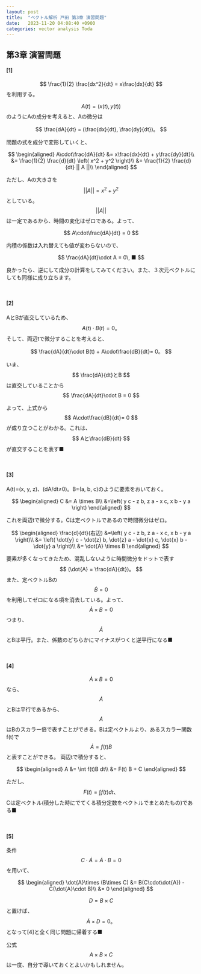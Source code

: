```yaml
---
layout: post
title:  "ベクトル解析 戸田 第3章 演習問題"
date:   2023-11-20 04:08:40 +0900
categories: vector analysis Toda
---
```


## 第3章 演習問題
#### [1]
$$
    \frac{1}{2} \frac{dx^2}{dt} = x\frac{dx}{dt}
$$
を利用する。

$$
    A(t) = (x(t), y(t))
$$
のようにAの成分を考えると、Aの微分は

$$
    \frac{dA}{dt} = (\frac{dx}{dt}, \frac{dy}{dt})。
$$

問題の式を成分で変形していくと、

$$
\begin{aligned}
    A\cdot\frac{dA}{dt}
        &= x\frac{dx}{dt} + y\frac{dy}{dt}\\
        &= \frac{1}{2} \frac{d}{dt} \left( x^2 + y^2 \right)\\
        &= \frac{1}{2} \frac{d}{dt} || A ||\\
\end{aligned}
$$

ただし、Aの大きさを
$$||A|| = x^2 + y^2$$
としている。
$$||A||$$
は一定であるから、時間の変化はゼロである。よって、

$$
  A\cdot\frac{dA}{dt} = 0
$$

内積の係数は入れ替えても値が変わらないので、

$$
  \frac{dA}{dt}\cdot A = 0\, ■
$$

良かったら、逆にして成分の計算をしてみてください。また、３次元ベクトルにしても同様に成り立ちます。

<br>

#### [2]

AとBが直交しているため、
$$
    A(t)\cdot B(t) = 0。
$$
そして、両辺tで微分することを考えると、

$$
    \frac{dA}{dt}\cdot B(t) + A\cdot\frac{dB}{dt}= 0。
$$

いま、
$$
\frac{dA}{dt}とB
$$
は直交していることから
$$
\frac{dA}{dt}\cdot B = 0
$$

よって、上式から
$$
A\cdot\frac{dB}{dt}= 0
$$
が成り立つことがわかる。これは、
$$
Aと\frac{dB}{dt}
$$
が直交することを表す■

<br>

#### [3]

A(t)=(x, y, z)、(dA/dt≠0)。B=(a, b, c)のように要素をおいておく。

$$
\begin{aligned}
C 
&= A \times B\\
&=\left( y c - z b, z a - x c, x b - y a \right)
\end{aligned}
$$

これを両辺tで微分する。Cは定ベクトルであるので時間微分はゼロ。

$$
\begin{aligned}
\frac{d}{dt}(右辺) 
&=\left( y c - z b, z a - x c, x b - y a \right)\\
&=  \left(
        \dot{y} c - \dot{z} b,
        \dot{z} a - \dot{x} c,
        \dot{x} b - \dot{y} a
    \right)\\
&= \dot{A} \times B
\end{aligned}
$$

要素が多くなってきたため、混乱しないように時間微分をドットで表す
$$
(\dot{A} = \frac{dA}{dt})。
$$また、定ベクトルBの
$$
\dot{B} = 0
$$
を利用してゼロになる項を消去している。よって、
$$
\dot{A} \times B = 0
$$
つまり、
$$
\dot{A}
$$
とBは平行。また、係数のどちらかにマイナスがつくと逆平行になる■

<br>

#### [4]

$$
\dot{A}\times B=0
$$
なら、
$$
\dot{A}
$$
とBは平行であるから、
$$
\dot{A}
$$
はBのスカラー倍で表すことができる。Bは定ベクトルより、あるスカラー関数f(t)で
$$
\dot{A} = f(t)B
$$
と表すことができる。
両辺tで積分すると、

$$
\begin{aligned}
    A
    &= \int f(t)B dt\\
    &= F(t) B + C
\end{aligned}
$$

ただし、
$$
F(t) = \int f(t) dt、
$$
Cは定ベクトル(積分した時にでてくる積分定数をベクトルでまとめたもの)である■

<br>

#### [5]

条件
$$
C\cdot\dot{A}
=\dot{A}\cdot B
=0
$$
を用いて、

$$
\begin{aligned}
\dot{A}\times (B\times C)
&= B(C\cdot\dot{A}) - C(\dot{A}\cdot B)\\
&= 0
\end{aligned}
$$

$$
D = B\times C
$$
と置けば、
$$
\dot{A}\times D=0。
$$
となって[4]と全く同じ問題に帰着する■

公式
$$
A\times B\times C
$$
は一度、自分で導いておくとよいかもしれません。
